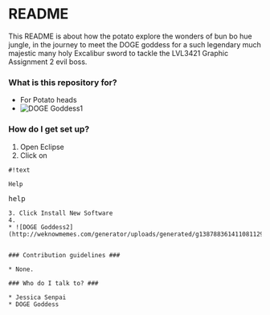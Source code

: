 # README #

This README is about how the potato explore the wonders of bun bo hue jungle, in the journey to meet the DOGE goddess for a such legendary much majestic many holy Excalibur sword to tackle the LVL3421 Graphic Assignment 2 evil boss.

### What is this repository for? ###

* For Potato heads
* ![DOGE Goddess1](https://upload.wikimedia.org/wikipedia/en/5/5f/Original_Doge_meme.jpg)

### How do I get set up? ###

1. Open Eclipse
2. Click on 
```
#!text

Help
```

<pre>
help
<code>
3. Click Install New Software
4. 
* ![DOGE Goddess2](http://weknowmemes.com/generator/uploads/generated/g1387883614110811294.jpg) 


### Contribution guidelines ###

* None.

### Who do I talk to? ###

* Jessica Senpai
* DOGE Goddess